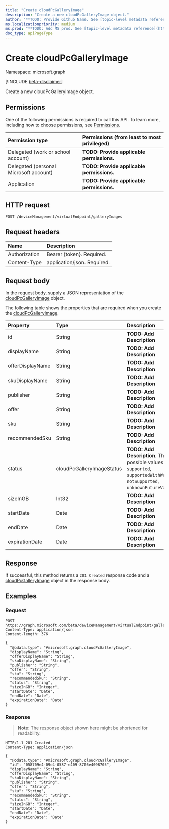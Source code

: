 ```yaml
---
title: "Create cloudPcGalleryImage"
description: "Create a new cloudPcGalleryImage object."
author: "**TODO: Provide Github Name. See [topic-level metadata reference](https://msgo.azurewebsites.net/add/document/guidelines/metadata.html#topic-level-metadata)**"
ms.localizationpriority: medium
ms.prod: "**TODO: Add MS prod. See [topic-level metadata reference](https://msgo.azurewebsites.net/add/document/guidelines/metadata.html#topic-level-metadata)**"
doc_type: apiPageType
---
```


# Create cloudPcGalleryImage
Namespace: microsoft.graph

[!INCLUDE [beta-disclaimer](../../includes/beta-disclaimer.md)]

Create a new cloudPcGalleryImage object.

## Permissions
One of the following permissions is required to call this API. To learn more, including how to choose permissions, see [Permissions](/graph/permissions-reference).

|Permission type|Permissions (from least to most privileged)|
|:---|:---|
|Delegated (work or school account)|**TODO: Provide applicable permissions.**|
|Delegated (personal Microsoft account)|**TODO: Provide applicable permissions.**|
|Application|**TODO: Provide applicable permissions.**|

## HTTP request

<!-- {
  "blockType": "ignored"
}
-->
``` http
POST /deviceManagement/virtualEndpoint/galleryImages
```

## Request headers
|Name|Description|
|:---|:---|
|Authorization|Bearer {token}. Required.|
|Content-Type|application/json. Required.|

## Request body
In the request body, supply a JSON representation of the [cloudPcGalleryImage](../resources/cloudpcgalleryimage.md) object.

The following table shows the properties that are required when you create the [cloudPcGalleryImage](../resources/cloudpcgalleryimage.md).

|Property|Type|Description|
|:---|:---|:---|
|id|String|**TODO: Add Description**|
|displayName|String|**TODO: Add Description**|
|offerDisplayName|String|**TODO: Add Description**|
|skuDisplayName|String|**TODO: Add Description**|
|publisher|String|**TODO: Add Description**|
|offer|String|**TODO: Add Description**|
|sku|String|**TODO: Add Description**|
|recommendedSku|String|**TODO: Add Description**|
|status|cloudPcGalleryImageStatus|**TODO: Add Description**. The possible values are: `supported`, `supportedWithWarning`, `notSupported`, `unknownFutureValue`.|
|sizeInGB|Int32|**TODO: Add Description**|
|startDate|Date|**TODO: Add Description**|
|endDate|Date|**TODO: Add Description**|
|expirationDate|Date|**TODO: Add Description**|



## Response

If successful, this method returns a `201 Created` response code and a [cloudPcGalleryImage](../resources/cloudpcgalleryimage.md) object in the response body.

## Examples

### Request
<!-- {
  "blockType": "request",
  "name": "create_cloudpcgalleryimage_from_"
}
-->
``` http
POST https://graph.microsoft.com/beta/deviceManagement/virtualEndpoint/galleryImages
Content-Type: application/json
Content-length: 376

{
  "@odata.type": "#microsoft.graph.cloudPcGalleryImage",
  "displayName": "String",
  "offerDisplayName": "String",
  "skuDisplayName": "String",
  "publisher": "String",
  "offer": "String",
  "sku": "String",
  "recommendedSku": "String",
  "status": "String",
  "sizeInGB": "Integer",
  "startDate": "Date",
  "endDate": "Date",
  "expirationDate": "Date"
}
```


### Response
>**Note:** The response object shown here might be shortened for readability.
<!-- {
  "blockType": "response",
  "truncated": true,
  "@odata.type": "microsoft.graph.cloudPcGalleryImage"
}
-->
``` http
HTTP/1.1 201 Created
Content-Type: application/json

{
  "@odata.type": "#microsoft.graph.cloudPcGalleryImage",
  "id": "058709e4-09e4-0587-e409-8705e4098705",
  "displayName": "String",
  "offerDisplayName": "String",
  "skuDisplayName": "String",
  "publisher": "String",
  "offer": "String",
  "sku": "String",
  "recommendedSku": "String",
  "status": "String",
  "sizeInGB": "Integer",
  "startDate": "Date",
  "endDate": "Date",
  "expirationDate": "Date"
}
```

